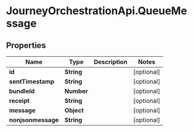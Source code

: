 # JourneyOrchestrationApi.QueueMessage

## Properties

Name | Type | Description | Notes
------------ | ------------- | ------------- | -------------
**id** | **String** |  | [optional] 
**sentTimestamp** | **String** |  | [optional] 
**bundleId** | **Number** |  | [optional] 
**receipt** | **String** |  | [optional] 
**message** | **Object** |  | [optional] 
**nonjsonmessage** | **String** |  | [optional] 


